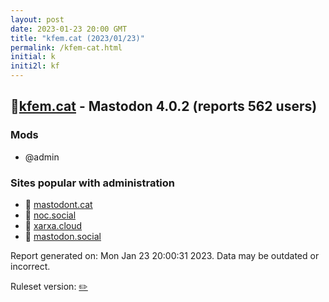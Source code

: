 ```yaml
---
layout: post
date: 2023-01-23 20:00 GMT
title: "kfem.cat (2023/01/23)"
permalink: /kfem-cat.html
initial: k
initi2l: kf
---
```


## 🐘[kfem.cat](https://kfem.cat) - Mastodon 4.0.2 (reports 562 users)

### Mods
 * @admin

### Sites popular with administration

* 🐘 [mastodont.cat](/mastodont-cat.html)
* 🐘 [noc.social](/noc-social.html)
* 🐘 [xarxa.cloud](/xarxa-cloud.html)
* 🐘 [mastodon.social](/mastodon-social.html)

Report generated on: Mon Jan 23 20:00:31 2023. Data may be outdated or incorrect.

Ruleset version: [✏️](/version-pencil)
